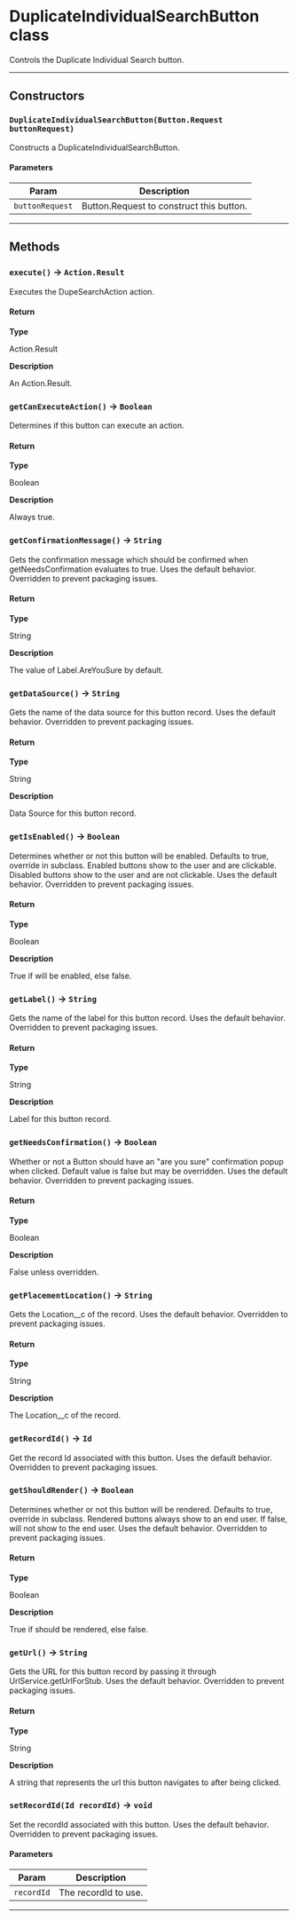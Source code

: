 # DuplicateIndividualSearchButton class

Controls the Duplicate Individual Search button.

---
## Constructors
### `DuplicateIndividualSearchButton(Button.Request buttonRequest)`

Constructs a DuplicateIndividualSearchButton.
#### Parameters
|Param|Description|
|-----|-----------|
|`buttonRequest` |  Button.Request to construct this button. |

---
## Methods
### `execute()` → `Action.Result`

Executes the DupeSearchAction action.

#### Return

**Type**

Action.Result

**Description**

An Action.Result.

### `getCanExecuteAction()` → `Boolean`

Determines if this button can execute an action.

#### Return

**Type**

Boolean

**Description**

Always true.

### `getConfirmationMessage()` → `String`

Gets the confirmation message which should be confirmed when getNeedsConfirmation evaluates to true. Uses the default behavior. Overridden to prevent packaging issues.

#### Return

**Type**

String

**Description**

The value of Label.AreYouSure by default.

### `getDataSource()` → `String`

Gets the name of the data source for this button record. Uses the default behavior. Overridden to prevent packaging issues.

#### Return

**Type**

String

**Description**

Data Source for this button record.

### `getIsEnabled()` → `Boolean`

Determines whether or not this button will be enabled. Defaults to true, override in subclass. Enabled buttons show to the user and are clickable. Disabled buttons show to the user and are not clickable. Uses the default behavior. Overridden to prevent packaging issues.

#### Return

**Type**

Boolean

**Description**

True if will be enabled, else false.

### `getLabel()` → `String`

Gets the name of the label for this button record. Uses the default behavior. Overridden to prevent packaging issues.

#### Return

**Type**

String

**Description**

Label for this button record.

### `getNeedsConfirmation()` → `Boolean`

Whether or not a Button should have an "are you sure" confirmation popup when clicked. Default value is false but may be overridden. Uses the default behavior. Overridden to prevent packaging issues.

#### Return

**Type**

Boolean

**Description**

False unless overridden.

### `getPlacementLocation()` → `String`

Gets the Location__c of the record. Uses the default behavior. Overridden to prevent packaging issues.

#### Return

**Type**

String

**Description**

The Location__c of the record.

### `getRecordId()` → `Id`

Get the record Id associated with this button. Uses the default behavior. Overridden to prevent packaging issues.

### `getShouldRender()` → `Boolean`

Determines whether or not this button will be rendered. Defaults to true, override in subclass. Rendered buttons always show to an end user. If false, will not show to the end user. Uses the default behavior. Overridden to prevent packaging issues.

#### Return

**Type**

Boolean

**Description**

True if should be rendered, else false.

### `getUrl()` → `String`

Gets the URL for this button record by passing it through UrlService.getUrlForStub. Uses the default behavior. Overridden to prevent packaging issues.

#### Return

**Type**

String

**Description**

A string that represents the url this button navigates to after being clicked.

### `setRecordId(Id recordId)` → `void`

Set the recordId associated with this button. Uses the default behavior. Overridden to prevent packaging issues.

#### Parameters
|Param|Description|
|-----|-----------|
|`recordId` |  The recordId to use. |

---
